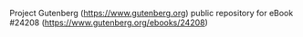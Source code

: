Project Gutenberg (https://www.gutenberg.org) public repository for eBook #24208 (https://www.gutenberg.org/ebooks/24208)
